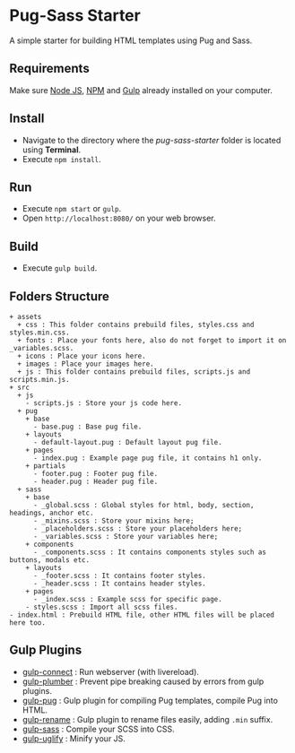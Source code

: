 # Pug-Sass Starter

A simple starter for building HTML templates using Pug and Sass.

## Requirements

Make sure [Node JS](https://nodejs.org), [NPM](https://www.npmjs.com) and [Gulp](http://gulpjs.com/) already installed on your computer.

## Install

* Navigate to the directory where the _pug-sass-starter_ folder is located using **Terminal**.
* Execute `npm install`.

## Run

* Execute `npm start` or `gulp`.
* Open `http://localhost:8080/` on your web browser.

## Build

* Execute `gulp build`.

## Folders Structure

```
+ assets
  + css : This folder contains prebuild files, styles.css and styles.min.css.
  + fonts : Place your fonts here, also do not forget to import it on _variables.scss.
  + icons : Place your icons here.
  + images : Place your images here.
  + js : This folder contains prebuild files, scripts.js and scripts.min.js.
+ src
  + js
    - scripts.js : Store your js code here.
  + pug
    + base
      - base.pug : Base pug file.
    + layouts
      - default-layout.pug : Default layout pug file.
    + pages
      - index.pug : Example page pug file, it contains h1 only.
    + partials
      - footer.pug : Footer pug file.
      - header.pug : Header pug file.
  + sass
    + base
      - _global.scss : Global styles for html, body, section, headings, anchor etc.
      - _mixins.scss : Store your mixins here;
      - _placeholders.scss : Store your placeholders here;
      - _variables.scss : Store your variables here;
    + components
      - _components.scss : It contains components styles such as buttons, modals etc.
    + layouts
      - _footer.scss : It contains footer styles.
      - _header.scss : It contains header styles.
    + pages
      - _index.scss : Example scss for specific page.
    - styles.scss : Import all scss files.
- index.html : Prebuild HTML file, other HTML files will be placed here too.
```

## Gulp Plugins

* [gulp-connect](https://www.npmjs.com/package/gulp-connect) : Run webserver (with livereload).
* [gulp-plumber](https://www.npmjs.com/package/gulp-plumber) : Prevent pipe breaking caused by errors from gulp plugins.
* [gulp-pug](https://www.npmjs.com/package/gulp-pug) : Gulp plugin for compiling Pug templates, compile Pug into HTML.
* [gulp-rename](https://www.npmjs.com/package/gulp-rename) : Gulp plugin to rename files easily, adding `.min` suffix.
* [gulp-sass](https://www.npmjs.com/package/gulp-sass) : Compile your SCSS into CSS.
* [gulp-uglify](https://www.npmjs.com/package/gulp-uglify) : Minify your JS.